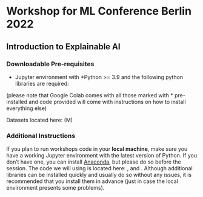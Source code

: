 # Workshop for ML Conference Berlin 2022
## Introduction to Explainable AI

### Downloadable Pre-requisites

- Jupyter environment with *Python >= 3.9 and the following python libraries are required:



 (please note that Google Colab comes with all those marked with * pre-installed and code provided will come with instructions on how to install everything else)
 
Datasets located here: []() (M)

### Additional Instructions

If you plan to run workshops code in your **local machine**, make sure you have a working Jupyter environment with the latest version of Python. If you don’t have one, you can install [Anaconda](https://www.anaconda.com/products/individual), but please do so before the session. The code we will using is located here: [](), []() and [](). Although additional libraries can be installed quickly and usually do so without any issues, it is recommended that you install them in advance (just in case the local environment presents some problems).